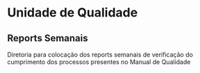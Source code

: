 # Unidade de Qualidade
## Reports Semanais

Diretoria para colocação dos reports semanais de verificação do cumprimento dos processos presentes no Manual de Qualidade
